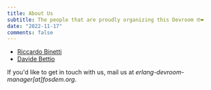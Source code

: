 ```yaml
---
title: About Us
subtitle: The people that are proudly organizing this Devroom 🤓❤
date: "2022-11-17"
comments: false
---
```


  - <a href="https://rbino.com">Riccardo Binetti</a> <a href="https://github.com/rbino"><i class="fab fa-github fa-lg" style="color:black"></i></a> <a href="https://twitter.com/errebino"><i class="fab fa-twitter fa-lg" style="color:#1DA1F2"></i></a>
  - <a href="https://blog.uninstall.it/">Davide Bettio</a> <a href="https://github.com/bettio"><i class="fab fa-github fa-lg" style="color:black"></i></a> <a href="https://twitter.com/uninstall"><i class="fab fa-twitter fa-lg" style="color:#1DA1F2"></i></a>

If you'd like to get in touch with us, mail us at *erlang-devroom-manager[at]fosdem.org*.
